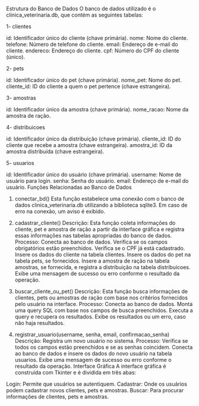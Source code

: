 Estrutura do Banco de Dados
O banco de dados utilizado é o clinica_veterinaria.db, que contém as seguintes tabelas:

1- clientes

id: Identificador único do cliente (chave primária).
nome: Nome do cliente.
telefone: Número de telefone do cliente.
email: Endereço de e-mail do cliente.
endereco: Endereço do cliente.
cpf: Número do CPF do cliente (único).

2- pets

id: Identificador único do pet (chave primária).
nome_pet: Nome do pet.
cliente_id: ID do cliente a quem o pet pertence (chave estrangeira).

3- amostras

id: Identificador único da amostra (chave primária).
nome_racao: Nome da amostra de ração.

4- distribuicoes

id: Identificador único da distribuição (chave primária).
cliente_id: ID do cliente que recebe a amostra (chave estrangeira).
amostra_id: ID da amostra distribuída (chave estrangeira).

5- usuarios

id: Identificador único do usuário (chave primária).
username: Nome de usuário para login.
senha: Senha do usuário.
email: Endereço de e-mail do usuário.
Funções Relacionadas ao Banco de Dados

1. conectar_bd()
Esta função estabelece uma conexão com o banco de dados clinica_veterinaria.db utilizando a biblioteca sqlite3. Em caso de erro na conexão, um aviso é exibido.

2. cadastrar_cliente()
Descrição: Esta função coleta informações do cliente, pet e amostra de ração a partir da interface gráfica e registra essas informações nas tabelas apropriadas do banco de dados.
Processo:
Conecta ao banco de dados.
Verifica se os campos obrigatórios estão preenchidos.
Verifica se o CPF já está cadastrado.
Insere os dados do cliente na tabela clientes.
Insere os dados do pet na tabela pets, se fornecidos.
Insere a amostra de ração na tabela amostras, se fornecida, e registra a distribuição na tabela distribuicoes.
Exibe uma mensagem de sucesso ou erro conforme o resultado da operação.

3. buscar_cliente_ou_pet()
Descrição: Esta função busca informações de clientes, pets ou amostras de ração com base nos critérios fornecidos pelo usuário na interface.
Processo:
Conecta ao banco de dados.
Monta uma query SQL com base nos campos de busca preenchidos.
Executa a query e recupera os resultados.
Exibe os resultados ou um erro, caso não haja resultados.

4. registrar_usuario(username, senha, email, confirmacao_senha)
Descrição: Registra um novo usuário no sistema.
Processo:
Verifica se todos os campos estão preenchidos e se as senhas coincidem.
Conecta ao banco de dados e insere os dados do novo usuário na tabela usuarios.
Exibe uma mensagem de sucesso ou erro conforme o resultado da operação.
Interface Gráfica
A interface gráfica é construída com Tkinter e é dividida em três abas:

Login: Permite que usuários se autentiquem.
Cadastrar: Onde os usuários podem cadastrar novos clientes, pets e amostras.
Buscar: Para procurar informações de clientes, pets e amostras.
